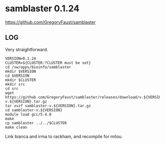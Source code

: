 samblaster 0.1.24
=================

<https://github.com/GregoryFaust/samblaster>

LOG
---

Very straightforward.

    VERSION=0.1.24
    CLUSTER=${CLUSTER:?CLUSTER must be set}
    cd /sw/apps/bioinfo/samblaster
    mkdir $VERSION
    cd $VERSION
    mkdir $CLUSTER
    mkdir src
    cd src
    wget https://github.com/GregoryFaust/samblaster/releases/download/v.${VERSION}/samblaster-v.${VERSION}.tar.gz
    tar xvzf samblaster-v.${VERSION}.tar.gz 
    cd samblaster-v.${VERSION}
    module load gcc/5.4.0
    make
    cp samblaster ../../$CLUSTER
    make clean

Link bianca and irma to rackham, and recompile for milou.
